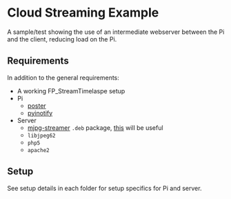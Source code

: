 Cloud Streaming Example
=======================

A sample/test showing the use of an intermediate webserver between the Pi and the client, reducing load on the Pi.

Requirements
------------

In addition to the general requirements:

-	A working FP_StreamTimelaspe setup
-	Pi
	-	[poster](https://pypi.python.org/pypi/poster/)
	-	[pyinotify](https://github.com/seb-m/pyinotify)
-	Server
	-	[mjpg-streamer](http://sourceforge.net/projects/mjpg-streamer/) ```.deb``` package, [this](http://liangsun.org/posts/resolve-error-version-number-does-not-start-with-digit) will be useful
	-	```libjpeg62```
	-	```php5```
	-	```apache2```

Setup
-----

See setup details in each folder for setup specifics for Pi and server.
